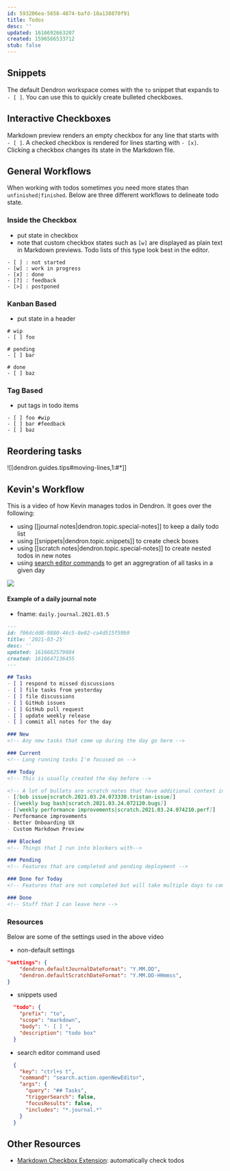 ```yaml
---
id: 593206ea-5658-4874-bafd-18a138870f91
title: Todos
desc: ''
updated: 1616692663207
created: 1596566533712
stub: false
---
```

## Snippets

The default Dendron workspace comes with the `to` snippet that expands to `- [ ]`. You can use this to quickly create bulleted checkboxes. 

## Interactive Checkboxes

Markdown preview renders an empty checkbox for any line that starts with `- [ ]`. A checked checkbox is rendered for lines starting with `- [x]`. Clicking a checkbox changes its state in the Markdown file.

## General Workflows

When working with todos sometimes you need more states than `unfinished|finished`. Below are three different workflows to delineate todo state. 

### Inside the Checkbox

- put state in checkbox
- note that custom checkbox states such as `[w]` are displayed as plain text in Markdown previews. Todo lists of this type look best in the editor.

```
- [ ] : not started
- [w] : work in progress
- [x] : done
- [?] : feedback
- [>] : postponed
```

### Kanban Based

- put state in a header

```
# wip
- [ ] foo

# pending
- [ ] bar

# done
- [ ] baz
```

### Tag Based

- put tags in todo items

```
- [ ] foo #wip
- [ ] bar #feedback
- [ ] baz
```

## Reordering tasks

![[dendron.guides.tips#moving-lines,1:#*]]

## Kevin's Workflow

This is a video of how Kevin manages todos in Dendron. It goes over the following:

- using [[journal notes|dendron.topic.special-notes]] to keep a daily todo list
- using [[snippets|dendron.topic.snippets]] to create check boxes
- using [[scratch notes|dendron.topic.special-notes]] to create nested todos in new notes
- using [search editor commands](https://code.visualstudio.com/updates/v1_47#_new-search-editor-command-arguments) to get an aggregration of all tasks in a given day

<a href="https://www.loom.com/share/88cfdc3e900a4f4eadf7b14429e01d65"> 
<img style="" src="https://cdn.loom.com/sessions/thumbnails/88cfdc3e900a4f4eadf7b14429e01d65-with-play.gif"> 
</a>

#### Example of a daily journal note

- fname: `daily.journal.2021.03.5`

```md
---
id: f06dcdd8-9880-46c5-8e02-ca4d515f59b9
title: '2021-03-25'
desc: ''
updated: 1616682579084
created: 1616647136455
---

## Tasks
- [ ] respond to missed discussions
- [ ] file tasks from yesterday
- [ ] file discussions
- [ ] GitHub issues
- [ ] GitHub pull request
- [ ] update weekly release
- [ ] commit all notes for the day

### New
<!-- Any new tasks that come up during the day go here -->

### Current
<!-- Long running tasks I'm focused on -->

### Today
<!-- This is usually created the day before -->

<!-- A lot of bullets are scratch notes that have additional context inside the note -->
- [[bob issue|scratch.2021.03.24.073330.tristan-issue]]
- [[weekly bug bash|scratch.2021.03.24.072120.bugs]]
- [[weekly performance improvements|scratch.2021.03.24.074210.perf]]
- Performance improvements
- Better Onboarding UX
- Custom Markdown Preview

### Blocked
<!-- Things that I run into blockers with-->

### Pending 
<!-- Features that are completed and pending deployment -->

### Done for Today
<!-- Features that are not completed but will take multiple days to complete -->

### Done
<!-- Stuff that I can leave here -->
```

### Resources

Below are some of the settings used in the above video

- non-default settings

```json
"settings": {
    "dendron.defaultJournalDateFormat": "Y.MM.DD",
    "dendron.defaultScratchDateFormat": "Y.MM.DD-HHmmss",
}
```

- snippets used

```json
  "todo": {
    "prefix": "to",
    "scope": "markdown",
    "body": "- [ ] ",
    "description": "todo box"
  }
```

- search editor command used

```json
  {
    "key": "ctrl+s t",
    "command": "search.action.openNewEditor",
    "args": {
      "query": "## Tasks",
      "triggerSearch": false,
      "focusResults": false,
      "includes": "*.journal.*"
    }
  }
```

## Other Resources

- [Markdown Checkbox Extension](https://marketplace.visualstudio.com/items?itemName=PKief.markdown-checkbox): automatically check todos

